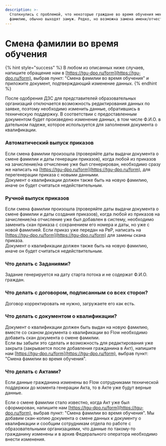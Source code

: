 ```yaml
---
description: >-
  Столкнулись с проблемой, что некоторые граждане во время обучения меняют
  фамилию, обычно выходят замуж. Редко, но возможна замена имени/отчества.
---
```


# Смена фамилии во время обучения

{% hint style="success" %}
В любом из описанных ниже случаев, напишите обращение нам  в  [https://tgu-dpo.ru/form](https://tgu-dpo.ru/form), выбрав пункт: "Смена фамилии во время обучения" и приложите документ, подтверждающий изменение данных.&#x20;
{% endhint %}

После одобрения ДЗС для представителей образовательных организаций отключается возможность редактирования данных по заявке, поэтому необходимо изменить данные, обратившись в техническую поддержку. В соответствии с предоставленным документом будет произведено изменение данных, в том числе Ф.И.О. в дательном падеже, которое используется для заполнения документа о квалификации.&#x20;

### Автоматический выпуск приказов

Если смена фамилии произошла (проверяйте даты выдачи документа о смене фамилии и даты генерации приказов), когда любой из приказов на зачисление/на отчисление уже был сгенерирован, необходимо сразу же написать на [https://tgu-dpo.ru/form](https://tgu-dpo.ru/form), для перегенерации приказа с новыми данными. \
Документ о квалификации должен также быть на новую фамилию, иначе он будет считаться недействительным.

### Ручной выпуск приказов

Если смена фамилии произошла (проверяйте даты выдачи документа о смене фамилии и даты создания приказов), когда любой из приказов на зачисление/на отчисление уже был добавлен в систему, необходимо заменить скан приказа с сохранением его номера и даты, но уже с новой фамилией. Если приказ уже передан на РвР, написать на [https://tgu-dpo.ru/form](https://tgu-dpo.ru/form) для замены скана приказа.\
Документ о квалификации должен также быть на новую фамилию, иначе он будет считаться недействительным.

### Что делать с Заданиями?

Задание генерируется на дату старта потока и не содержат Ф.И.О. граждан.

### Что делать с договором, подписанным со всех сторон?

Договор корректировать не нужно, загружаете его как есть.

### Что делать с документом о квалификации?

Документ о квалификации должен быть выдан на новую фамилию, вместе со сканом документа о квалификации во Flow необходимо добавить скан документа о смене фамилии. \
Если вы забыли это сделать и возможность для редактирования уже закрыта (закрывается после добавления гражданина в Акт), напишите нам [https://tgu-dpo.ru/form](https://tgu-dpo.ru/form), выбрав пункт: "Смена фамилии во время обучения".&#x20;

### Что делать с Актами?

Если данные гражданина изменены во Flow сотрудниками технической поддержки до момента генерации Акта, то в Акте уже будут верные данные.

Если о смене фамилии стало известно, когда Акт уже был сформирован, напишите нам   [https://tgu-dpo.ru/form](https://tgu-dpo.ru/form), выбрав пункт: "Смена фамилии во время обучения".  Мы добавим скан-копию документа о смене данных к документу о квалификации и сообщим сотрудникам отдела по работе с образовательными организациями, что данные по такому-то гражданину изменены и в архив Федерального оператора необходимо внести изменения.
